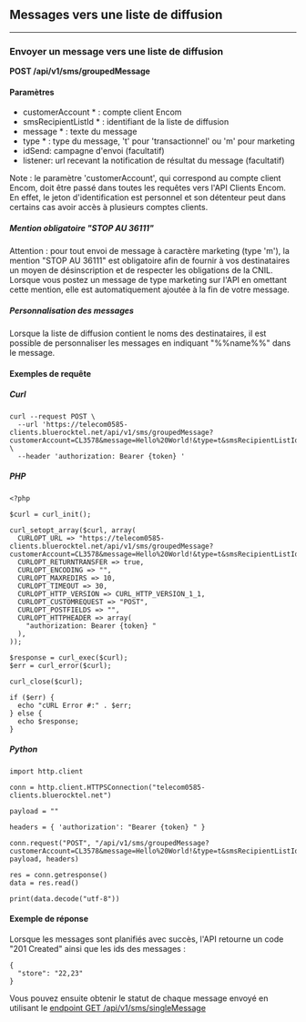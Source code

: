 ## Messages vers une liste de diffusion

---

### Envoyer un message vers une liste de diffusion

**POST /api/v1/sms/groupedMessage**

#### Paramètres

- customerAccount * : compte client Encom
- smsRecipientListId * : identifiant de la liste de diffusion
- message * : texte du message
- type * : type du message, 't' pour 'transactionnel' ou 'm' pour marketing
- idSend: campagne d'envoi (facultatif)
- listener: url recevant la notification de résultat du message (facultatif)

Note : le paramètre 'customerAccount', qui correspond au compte client Encom, doit être passé dans toutes les requêtes vers l'API Clients Encom. En effet, le jeton d'identification est personnel et son détenteur peut dans certains cas avoir accès à plusieurs comptes clients.

##### Mention obligatoire "STOP AU 36111"

Attention : pour tout envoi de message à caractère marketing (type 'm'), la mention "STOP AU 36111" est obligatoire afin de fournir à vos destinataires un moyen de désinscription et de respecter les obligations de la CNIL. Lorsque vous postez un message de type marketing sur l'API en omettant cette mention, elle est automatiquement ajoutée à la fin de votre message.

##### Personnalisation des messages

Lorsque la liste de diffusion contient le noms des destinataires, il est possible de personnaliser les messages en indiquant "%%name%%" dans le message.

#### Exemples de requête

##### Curl

```
curl --request POST \
  --url 'https://telecom0585-clients.bluerocktel.net/api/v1/sms/groupedMessage?customerAccount=CL3578&message=Hello%20World!&type=t&smsRecipientListId=1' \
  --header 'authorization: Bearer {token} '
```

##### PHP

```
<?php

$curl = curl_init();

curl_setopt_array($curl, array(
  CURLOPT_URL => "https://telecom0585-clients.bluerocktel.net/api/v1/sms/groupedMessage?customerAccount=CL3578&message=Hello%20World!&type=t&smsRecipientListId=1",
  CURLOPT_RETURNTRANSFER => true,
  CURLOPT_ENCODING => "",
  CURLOPT_MAXREDIRS => 10,
  CURLOPT_TIMEOUT => 30,
  CURLOPT_HTTP_VERSION => CURL_HTTP_VERSION_1_1,
  CURLOPT_CUSTOMREQUEST => "POST",
  CURLOPT_POSTFIELDS => "",
  CURLOPT_HTTPHEADER => array(
    "authorization: Bearer {token} "
  ),
));

$response = curl_exec($curl);
$err = curl_error($curl);

curl_close($curl);

if ($err) {
  echo "cURL Error #:" . $err;
} else {
  echo $response;
}
```

##### Python

```
import http.client

conn = http.client.HTTPSConnection("telecom0585-clients.bluerocktel.net")

payload = ""

headers = { 'authorization': "Bearer {token} " }

conn.request("POST", "/api/v1/sms/groupedMessage?customerAccount=CL3578&message=Hello%20World!&type=t&smsRecipientListId=1", payload, headers)

res = conn.getresponse()
data = res.read()

print(data.decode("utf-8"))
```

#### Exemple de réponse

Lorsque les messages sont planifiés avec succès, l'API retourne un code "201 Created" ainsi que les ids des messages :

```
{
  "store": "22,23"
}
```

Vous pouvez ensuite obtenir le statut de chaque message envoyé en utilisant le  [endpoint GET /api/v1/sms/singleMessage](sms-messages-unitaires.md)